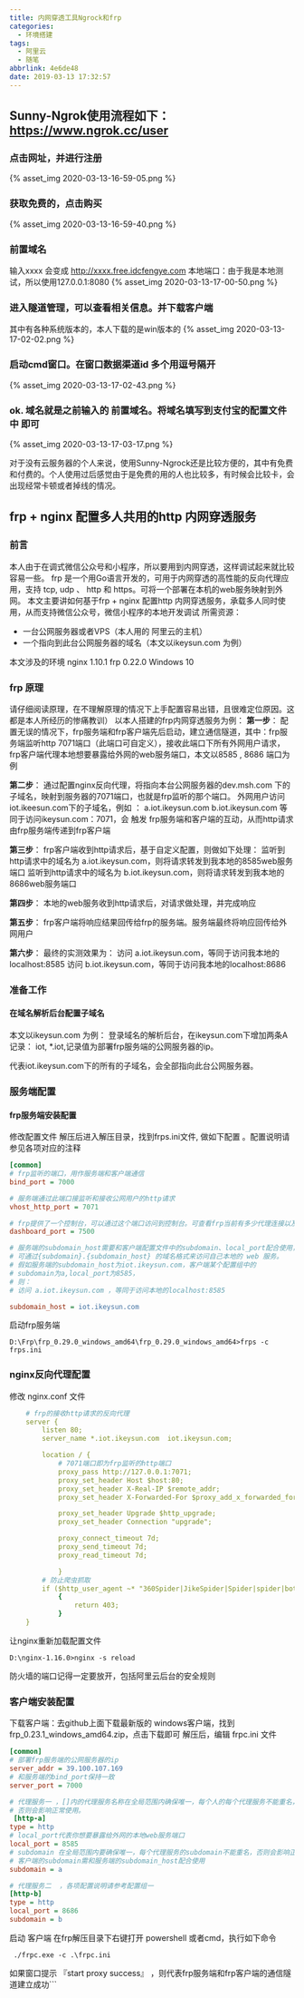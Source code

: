 ```yaml
---
title: 内网穿透工具Ngrock和frp
categories:
  - 环境搭建
tags:
  - 阿里云
  - 随笔
abbrlink: 4e6de48
date: 2019-03-13 17:32:57
---
```


## Sunny-Ngrok使用流程如下：<https://www.ngrok.cc/user>

### 点击网址，并进行注册
<!--more-->

{% asset_img 2020-03-13-16-59-05.png %}

### 获取免费的，点击购买

{% asset_img 2020-03-13-16-59-40.png %}

### 前置域名

输入xxxx 会变成 <http://xxxx.free.idcfengye.com> 本地端口：由于我是本地测试，所以使用127.0.0.1:8080
{% asset_img 2020-03-13-17-00-50.png %}

### 进入隧道管理，可以查看相关信息。并下载客户端

其中有各种系统版本的，本人下载的是win版本的
{% asset_img 2020-03-13-17-02-02.png %}

### 启动cmd窗口。在窗口数据渠道id 多个用逗号隔开

{% asset_img 2020-03-13-17-02-43.png %}

### ok. 域名就是之前输入的 前置域名。将域名填写到支付宝的配置文件中 即可

{% asset_img 2020-03-13-17-03-17.png %}

对于没有云服务器的个人来说，使用Sunny-Ngrock还是比较方便的，其中有免费和付费的。个人使用过后感觉由于是免费的用的人也比较多，有时候会比较卡，会出现经常卡顿或者掉线的情况。

## frp + nginx 配置多人共用的http 内网穿透服务

### 前言

本人由于在调式微信公众号和小程序，所以要用到内网穿透，这样调试起来就比较容易一些。
frp 是一个用Go语言开发的，可用于内网穿透的高性能的反向代理应用，支持 tcp, udp 、 http 和 https。可将一个部署在本机的web服务映射到外网。
本文主要讲如何基于frp + nginx 配置http 内网穿透服务，承载多人同时使用，从而支持微信公众号，微信小程序的本地开发调试
所需资源：

+ 一台公网服务器或者VPS（本人用的 阿里云的主机）
+ 一个指向到此台公网服务器的域名（本文以ikeysun.com 为例）

本文涉及的环境
nginx 1.10.1
frp 0.22.0
Windows 10

### frp 原理

请仔细阅读原理，在不理解原理的情况下上手配置容易出错，且很难定位原因。这都是本人所经历的惨痛教训）
以本人搭建的frp内网穿透服务为例：
**第一步**： 配置无误的情况下，frp服务端和frp客户端先后启动，建立通信隧道，其中：frp服务端监听http 7071端口（此端口可自定义），接收此端口下所有外网用户请求，frp客户端代理本地想要暴露给外网的web服务端口，本文以8585 , 8686 端口为例

**第二步**： 通过配置nginx反向代理，将指向本台公网服务器的dev.msh.com 下的子域名，映射到服务器的7071端口，也就是frp监听的那个端口。 外网用户访问iot.ikeesun.com下的子域名，例如 ：
a.iot.ikeysun.com
b.iot.ikeysun.com
等同于访问ikeysun.com：7071，会 触发 frp服务端和客户端的互动，从而http请求由frp服务端传递到frp客户端

**第三步**： frp客户端收到http请求后，基于自定义配置，则做如下处理：
监听到http请求中的域名为 a.iot.ikeysun.com，则将请求转发到我本地的8585web服务端口
监听到http请求中的域名为 b.iot.ikeysun.com，则将请求转发到我本地的8686web服务端口

**第四步**： 本地的web服务收到http请求后，对请求做处理，并完成响应

**第五步**： frp客户端将响应结果回传给frp的服务端。服务端最终将响应回传给外网用户

**第六步**： 最终的实测效果为：
访问 a.iot.ikeysun.com，等同于访问我本地的localhost:8585
访问 b.iot.ikeysun.com，等同于访问我本地的localhost:8686

### 准备工作

#### 在域名解析后台配置子域名

本文以ikeysun.com 为例：
登录域名的解析后台，在ikeysun.com下增加两条A记录： iot, *.iot,记录值为部署frp服务端的公网服务器的ip。

代表iot.ikeysun.com下的所有的子域名，会全部指向此台公网服务器。

### 服务端配置

#### frp服务端安装配置

修改配置文件
解压后进入解压目录，找到frps.ini文件, 做如下配置 。配置说明请参见各项对应的注释

```ini
[common]
# frp监听的端口，用作服务端和客户端通信
bind_port = 7000

# 服务端通过此端口接监听和接收公网用户的http请求
vhost_http_port = 7071

# frp提供了一个控制台，可以通过这个端口访问到控制台。可查看frp当前有多少代理连接以及对应的状态
dashboard_port = 7500

# 服务端的subdomain_host需要和客户端配置文件中的subdomain、local_port配合使用，
# 可通过{subdomain}.{subdomain_host} 的域名格式来访问自己本地的 web 服务。
# 假如服务端的subdomain_host为iot.ikeysun.com，客户端某个配置组中的
# subdomain为a,local_port为8585，
# 则：
# 访问 a.iot.ikeysun.com ，等同于访问本地的localhost:8585

subdomain_host = iot.ikeysun.com
```

启动frp服务端

```shell
D:\Frp\frp_0.29.0_windows_amd64\frp_0.29.0_windows_amd64>frps -c frps.ini
```

### nginx反向代理配置

修改 nginx.conf 文件

```yml
    # frp的接收http请求的反向代理
    server {
        listen 80;
        server_name *.iot.ikeysun.com  iot.ikeysun.com;

        location / {
            # 7071端口即为frp监听的http端口
            proxy_pass http://127.0.0.1:7071;
            proxy_set_header Host $host:80;
            proxy_set_header X-Real-IP $remote_addr;
            proxy_set_header X-Forwarded-For $proxy_add_x_forwarded_for;

            proxy_set_header Upgrade $http_upgrade;
            proxy_set_header Connection "upgrade";

            proxy_connect_timeout 7d;
            proxy_send_timeout 7d;
            proxy_read_timeout 7d;

            }
        # 防止爬虫抓取
        if ($http_user_agent ~* "360Spider|JikeSpider|Spider|spider|bot|Bot|2345Explorer|curl|wget|webZIP|qihoobot|Baiduspider|Googlebot|Googlebot-Mobile|Googlebot-Image|Mediapartners-Google|Adsbot-Google|Feedfetcher-Google|Yahoo! Slurp|Yahoo! Slurp China|YoudaoBot|Sosospider|Sogou spider|Sogou web spider|MSNBot|ia_archiver|Tomato Bot|NSPlayer|bingbot")
            {
                return 403;
            }
    }
```

让nginx重新加载配置文件

```shell
D:\nginx-1.16.0>nginx -s reload
```

防火墙的端口记得一定要放开，包括阿里云后台的安全规则

### 客户端安装配置

下载客户端：去github上面下载最新版的 windows客户端，找到 frp_0.23.1_windows_amd64.zip，点击下载即可
解压后，编辑 frpc.ini 文件

```ini
[common]
# 部署frp服务端的公网服务器的ip
server_addr = 39.100.107.169
# 和服务端的bind_port保持一致
server_port = 7000

# 代理服务一 ，[]内的代理服务名称在全局范围内确保唯一，每个人的每个代理服务不能重名，
# 否则会影响正常使用。
 [http-a]
type = http
# local_port代表你想要暴露给外网的本地web服务端口
local_port = 8585
# subdomain 在全局范围内要确保唯一，每个代理服务的subdomain不能重名，否则会影响正常使用。
# 客户端的subdomain需和服务端的subdomain_host配合使用
subdomain = a

# 代理服务二  ，各项配置说明请参考配置组一
[http-b]
type = http
local_port = 8686
subdomain = b
```

启动 客户端
在frp解压目录下右键打开 powershell 或者cmd，执行如下命令

```shell
 ./frpc.exe -c .\frpc.ini
```

如果窗口提示 『start proxy success』 ，则代表frp服务端和frp客户端的通信隧道建立成功```
